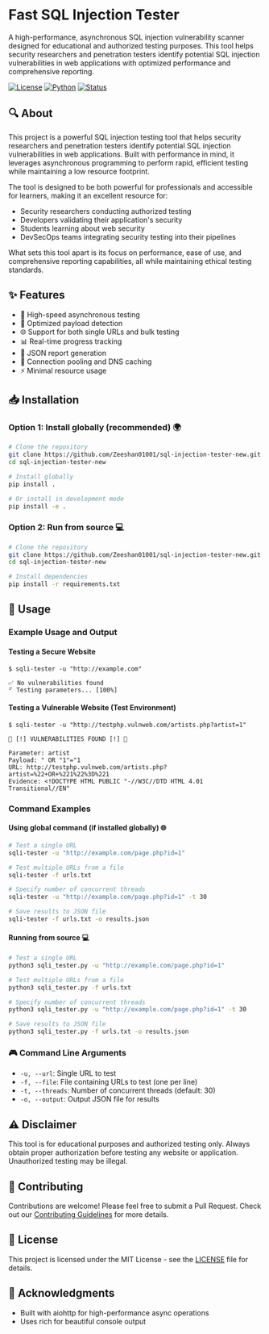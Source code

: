 # Fast SQL Injection Tester

A high-performance, asynchronous SQL injection vulnerability scanner designed for educational and authorized testing purposes. This tool helps security researchers and penetration testers identify potential SQL injection vulnerabilities in web applications with optimized performance and comprehensive reporting.

[![License](https://img.shields.io/badge/License-MIT-yellow.svg)](https://opensource.org/licenses/MIT) [![Python](https://img.shields.io/badge/Python-3.7+-blue.svg)](https://www.python.org/downloads/) [![Status](https://img.shields.io/badge/Status-Active-brightgreen.svg)]()

## 🔍 About

This project is a powerful SQL injection testing tool that helps security researchers and penetration testers identify potential SQL injection vulnerabilities in web applications. Built with performance in mind, it leverages asynchronous programming to perform rapid, efficient testing while maintaining a low resource footprint.

The tool is designed to be both powerful for professionals and accessible for learners, making it an excellent resource for:
- Security researchers conducting authorized testing
- Developers validating their application's security
- Students learning about web security
- DevSecOps teams integrating security testing into their pipelines

What sets this tool apart is its focus on performance, ease of use, and comprehensive reporting capabilities, all while maintaining ethical testing standards.

## ✨ Features

- 🚀 High-speed asynchronous testing
- 💪 Optimized payload detection
- 🌐 Support for both single URLs and bulk testing
- 📊 Real-time progress tracking
- 📝 JSON report generation
- 🔄 Connection pooling and DNS caching
- ⚡ Minimal resource usage

## 📥 Installation

### Option 1: Install globally (recommended) 🌍

```bash
# Clone the repository
git clone https://github.com/Zeeshan01001/sql-injection-tester-new.git
cd sql-injection-tester-new

# Install globally
pip install .

# Or install in development mode
pip install -e .
```

### Option 2: Run from source 💻

```bash
# Clone the repository
git clone https://github.com/Zeeshan01001/sql-injection-tester-new.git
cd sql-injection-tester-new

# Install dependencies
pip install -r requirements.txt
```

## 🚀 Usage

### Example Usage and Output

#### Testing a Secure Website

```console
$ sqli-tester -u "http://example.com"

✅ No vulnerabilities found
⠋ Testing parameters... [100%]
```

#### Testing a Vulnerable Website (Test Environment)

```console
$ sqli-tester -u "http://testphp.vulnweb.com/artists.php?artist=1"

🚨 [!] VULNERABILITIES FOUND [!] 🚨

Parameter: artist
Payload: " OR "1"="1
URL: http://testphp.vulnweb.com/artists.php?artist=%22+OR+%221%22%3D%221
Evidence: <!DOCTYPE HTML PUBLIC "-//W3C//DTD HTML 4.01 Transitional//EN"
```

### Command Examples

#### Using global command (if installed globally) 🌐

```bash
# Test a single URL
sqli-tester -u "http://example.com/page.php?id=1"

# Test multiple URLs from a file
sqli-tester -f urls.txt

# Specify number of concurrent threads
sqli-tester -u "http://example.com/page.php?id=1" -t 30

# Save results to JSON file
sqli-tester -f urls.txt -o results.json
```

#### Running from source 💻

```bash
# Test a single URL
python3 sqli_tester.py -u "http://example.com/page.php?id=1"

# Test multiple URLs from a file
python3 sqli_tester.py -f urls.txt

# Specify number of concurrent threads
python3 sqli_tester.py -u "http://example.com/page.php?id=1" -t 30

# Save results to JSON file
python3 sqli_tester.py -f urls.txt -o results.json
```

### 🎮 Command Line Arguments

- `-u, --url`: Single URL to test
- `-f, --file`: File containing URLs to test (one per line)
- `-t, --threads`: Number of concurrent threads (default: 30)
- `-o, --output`: Output JSON file for results

## ⚠️ Disclaimer

This tool is for educational purposes and authorized testing only. Always obtain proper authorization before testing any website or application. Unauthorized testing may be illegal.

## 🤝 Contributing

Contributions are welcome! Please feel free to submit a Pull Request. Check out our [Contributing Guidelines](CONTRIBUTING.md) for more details.

## 📄 License

This project is licensed under the MIT License - see the [LICENSE](LICENSE) file for details.

## 🙏 Acknowledgments

- Built with aiohttp for high-performance async operations
- Uses rich for beautiful console output 